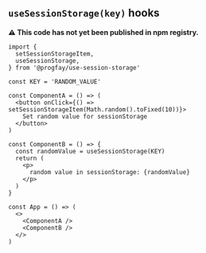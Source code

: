 ## `useSessionStorage(key)` hooks

__⚠️ This code has not yet been published in npm registry.__

```tsx
import {
  setSessionStorageItem,
  useSessionStorage,
} from '@progfay/use-session-storage'

const KEY = 'RANDOM_VALUE'

const ComponentA = () => (
  <button onClick={() => setSessionStorageItem(Math.random().toFixed(10))}>
    Set random value for sessionStorage
  </button>
)

const ComponentB = () => {
  const randomValue = useSessionStorage(KEY)
  return (
    <p>
      random value in sessionStorage: {randomValue}
    </p>
  )
}

const App = () => (
  <>
    <ComponentA />
    <ComponentB />
  </>
)
```
